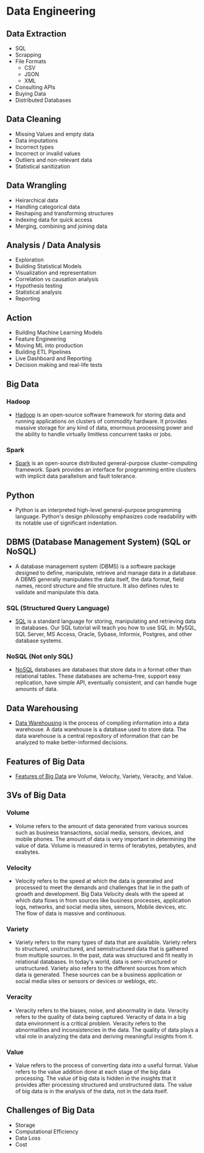 # Data Engineering 

## Data Extraction
- SQL
- Scrapping
- File Formats
    - CSV
    - JSON
    - XML
- Consulting APIs
- Buying Data
- Distributed Databases

## Data Cleaning
- Missing Values and empty data
- Data imputations
- Incorrect types
- Incorrect or invalid values
- Outliers and non-relevant data
- Statistical sanitization

## Data Wrangling
- Heirarchical data
- Handling categorical data
- Reshaping and transforming structures
- Indexing data for quick access
- Merging, combining and joining data

## Analysis / Data Analysis
- Exploration
- Building Statistical Models
- Visualization and representation
- Correlation vs causation analysis
- Hypothesis testing
- Statistical analysis
- Reporting

## Action
- Building Machine Learning Models
- Feature Engineering
- Moving ML into production
- Building ETL Pipelines
- Live Dashboard and Reporting
- Decision making and real-life tests


## Big Data

### Hadoop
- [Hadoop](https://hadoop.apache.org/) is an open-source software framework for storing data and running applications on clusters of commodity hardware. It provides massive storage for any kind of data, enormous processing power and the ability to handle virtually limitless concurrent tasks or jobs.

### Spark
- [Spark](https://spark.apache.org/) is an open-source distributed general-purpose cluster-computing framework. Spark provides an interface for programming entire clusters with implicit data parallelism and fault tolerance.

## Python
- Python is an interpreted high-level general-purpose programming language. Python's design philosophy emphasizes code readability with its notable use of significant indentation.

## DBMS (Database Management System) (SQL or NoSQL)
- A database management system (DBMS) is a software package designed to define, manipulate, retrieve and manage data in a database. A DBMS generally manipulates the data itself, the data format, field names, record structure and file structure. It also defines rules to validate and manipulate this data.

### SQL (Structured Query Language)
- [SQL](https://www.w3schools.com/sql/) is a standard language for storing, manipulating and retrieving data in databases. Our SQL tutorial will teach you how to use SQL in: MySQL, SQL Server, MS Access, Oracle, Sybase, Informix, Postgres, and other database systems.

### NoSQL (Not only SQL)
- [NoSQL](https://www.mongodb.com/nosql-explained) databases are databases that store data in a format other than relational tables. These databases are schema-free, support easy replication, have simple API, eventually consistent, and can handle huge amounts of data.

## Data Warehousing
- [Data Warehousing](https://www.talend.com/resources/what-is-data-warehousing/) is the process of compiling information into a data warehouse. A data warehouse is a database used to store data. The data warehouse is a central repository of information that can be analyzed to make better-informed decisions.

## Features of Big Data
- [Features of Big Data](https://www.guru99.com/characteristics-of-big-data.html) are Volume, Velocity, Variety, Veracity, and Value.

## 3Vs of Big Data
### Volume
- Volume refers to the amount of data generated from various sources such as business transactions, social media, sensors, devices, and mobile phones. The amount of data is very important in determining the value of data. Volume is measured in terms of terabytes, petabytes, and exabytes.

### Velocity
- Velocity refers to the speed at which the data is generated and processed to meet the demands and challenges that lie in the path of growth and development. Big Data Velocity deals with the speed at which data flows in from sources like business processes, application logs, networks, and social media sites, sensors, Mobile devices, etc. The flow of data is massive and continuous.

### Variety
- Variety refers to the many types of data that are available. Variety refers to structured, unstructured, and semistructured data that is gathered from multiple sources. In the past, data was structured and fit neatly in relational databases. In today's world, data is semi-structured or unstructured. Variety also refers to the different sources from which data is generated. These sources can be a business application or social media sites or sensors or devices or weblogs, etc.

### Veracity
- Veracity refers to the biases, noise, and abnormality in data. Veracity refers to the quality of data being captured. Veracity of data in a big data environment is a critical problem. Veracity refers to the abnormalities and inconsistencies in the data. The quality of data plays a vital role in analyzing the data and deriving meaningful insights from it.

### Value
- Value refers to the process of converting data into a useful format. Value refers to the value addition done at each stage of the big data processing. The value of big data is hidden in the insights that it provides after processing structured and unstructured data. The value of big data is in the analysis of the data, not in the data itself.

## Challenges of Big Data
- Storage
- Computational Efficiency
- Data Loss
- Cost